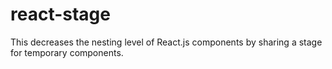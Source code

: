 # react-stage
This decreases the nesting level of React.js components by sharing a stage for temporary components.
